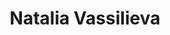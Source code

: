 ---
layout: page
title: Natalia Vassilieva
description: Cerebras
img: assets/img/natalia.jpeg
redirect: https://www.linkedin.com/in/nataliavassilieva
importance: 1
category: speaker
---